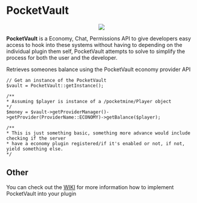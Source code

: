 # PocketVault

<p align="center">
  <img src="https://proxy.spigotmc.org/163fce9910904fe8b5c8e068e48ed7a46aa43dd9?url=https%3A%2F%2Fi.imgur.com%2Fq1xA4HN.png">
</p>

**PocketVault** is a Economy, Chat, Permissions API to give developers easy access to hook into these
systems without having to depending on the individual plugin them self,
PocketVault attempts to solve to simplify the process for both the user and the developer.


Retrieves someones balance using the PocketVault economy provider API
```
// Get an instance of the PocketVault
$vault = PocketVault::getInstance();

/**
* Assuming $player is instance of a /pocketmine/Player object
*/
$money = $vault->getProviderManager()->getProvider(ProviderName::ECONOMY)->getBalance($player);

/**
* This is just something basic, something more advance would include checking if the server
* have a economy plugin registered/if it's enabled or not, if not, yield something else.
*/
```

## Other
You can check out the <a href="https://github.com/xZeroMCPE/PocketVault/wiki">WIKI</a> for more information how to implement PocketVault into your plugin